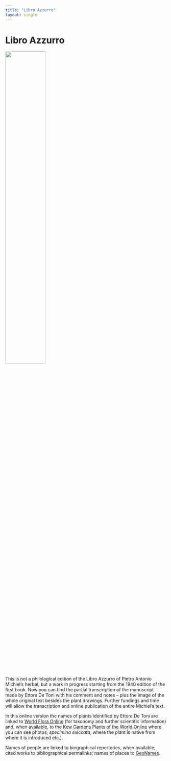 ```yaml
---
title: "Libro Azzurro"
layout: single
---
```

# Libro Azzurro 

<div class="row">
    <div class="flex-child">
        <img src="{{ site.baseurl }}/assets/img/72dpi_title-pages-azzurro_mss.png" style="width:50%"/>
    </div>
</div>
This is not a philological edition of the Libro Azzurro of Pietro Antonio Michiel’s herbal, but a work in progress starting from the 1940 edition of the first book. 
Now you can find the partial transcription of the manuscript made by Ettore De Toni with his comment and notes – plus the image of the whole original text besides the plant drawings.
Further fundings and time will allow the transcription and online publication of the entire Michiel’s text.

In this online version the names of plants identified by Ettore De Toni are linked to [World Flora Online](http://www.worldfloraonline.org/) (for taxonomy and further scientific information) and, when available, to the [Kew Gardens Plants of the World Online](https://powo.science.kew.org/) where you can see photos, *specimina exiccata*, where the plant is native from where it is introduced etc.). 

Names of people are linked to biographical repertories, when available; cited works to bibliographical permalinks;
names of places to [GeoNames](https://www.geonames.org/).

